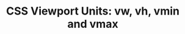 ---
title: 'CSS Viewport Units: vw, vh, vmin and vmax'
authors:
- chris-mills
tags:
- TAG
- layout: article
---